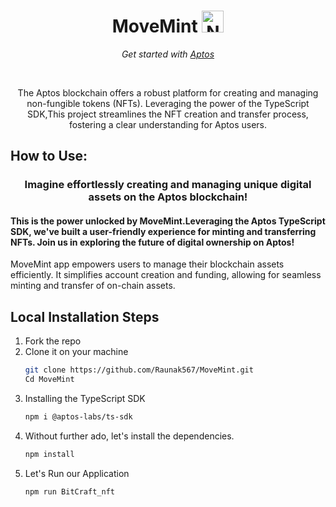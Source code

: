 <h1 align="center">MoveMint <img src="https://cdn3d.iconscout.com/3d/premium/thumb/aptos-8634810-6876124.png?f=webp" alt="NFT" width="35px" height="35px"/></h1>
<p align="center"><i>Get started with <a href="https://aptosfoundation.org/">Aptos</a></i></p>
<br>
<p align="center">The Aptos blockchain offers a robust platform for creating and managing non-fungible tokens (NFTs).  Leveraging the power of the TypeScript SDK,This project streamlines the NFT creation and transfer process, fostering a clear understanding for Aptos users.</p>

## How to Use:
<h3 align="center"><b>Imagine effortlessly creating and managing unique digital assets on the Aptos blockchain!</b></h3>
<h4><b>This is the power unlocked by MoveMint.Leveraging the Aptos TypeScript SDK, we've built a user-friendly experience for minting and transferring NFTs.  Join us in exploring the future of digital ownership on Aptos!</b></h4>
<p>MoveMint app empowers users to manage their blockchain assets efficiently. It simplifies account creation and funding, allowing for seamless minting and transfer of on-chain assets.</p>

## Local Installation Steps
1. Fork the repo
2. Clone it on your machine
   ```bash
   git clone https://github.com/Raunak567/MoveMint.git
   Cd MoveMint
   ```
3. Installing the TypeScript SDK
   ```bash
   npm i @aptos-labs/ts-sdk
   ```
4. Without further ado, let's install the dependencies.
   ```bash
   npm install
   ```
5. Let's Run our Application
   ```bash
   npm run BitCraft_nft
   ```
